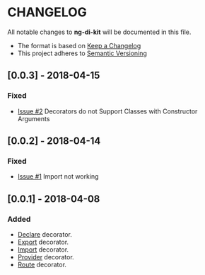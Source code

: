 # CHANGELOG
All notable changes to **ng-di-kit** will be documented in this file.

- The format is based on [Keep a Changelog](http://keepachangelog.com/en/1.0.0/)<br/>
- This project adheres to [Semantic Versioning](http://semver.org/spec/v2.0.0.html)

## [0.0.3] - 2018-04-15
### Fixed
- [Issue #2](https://github.com/joejukan/ng-di-kit/issues/2) Decorators do not Support Classes with Constructor Arguments

## [0.0.2] - 2018-04-14
### Fixed
- [Issue #1](https://github.com/joejukan/ng-di-kit/issues/1) Import not working

## [0.0.1] - 2018-04-08
### Added
- [Declare](https://github.com/joejukan/ng-di-kit/blob/master/src/decoration/di.declare.ts) decorator.
- [Export](https://github.com/joejukan/ng-di-kit/blob/master/src/decoration/di.export.ts) decorator.
- [Import](https://github.com/joejukan/ng-di-kit/blob/master/src/decoration/di.import.ts) decorator.
- [Provider](https://github.com/joejukan/ng-di-kit/blob/master/src/decoration/di.provide.ts) decorator.
- [Route](https://github.com/joejukan/ng-di-kit/blob/master/src/decoration/di.route.ts) decorator.